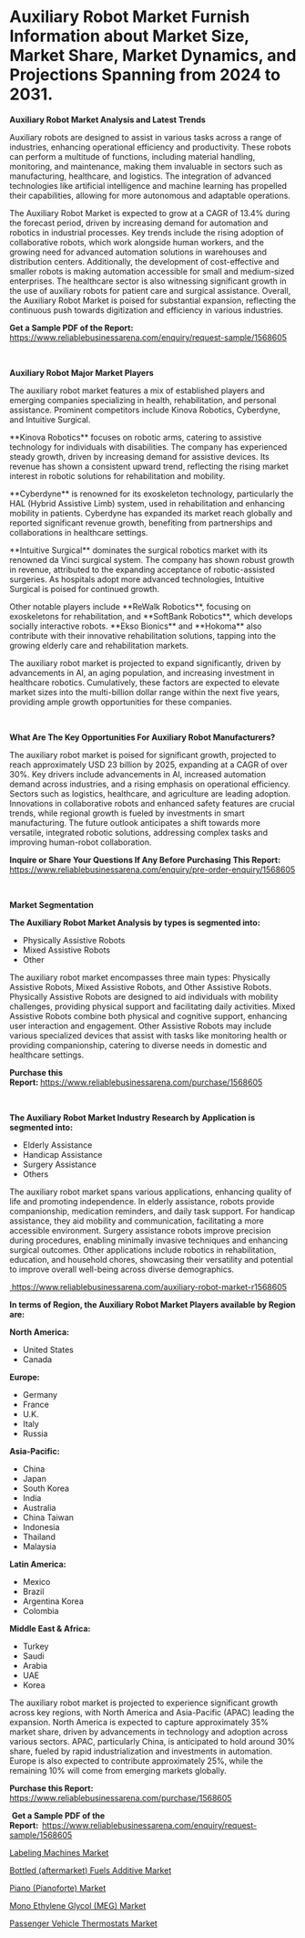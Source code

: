 <p><h1>Auxiliary Robot Market Furnish Information about Market Size, Market Share, Market Dynamics, and Projections Spanning from 2024 to 2031.</h1></p><p><strong>Auxiliary Robot Market Analysis and Latest Trends</strong></p>
<p><p>Auxiliary robots are designed to assist in various tasks across a range of industries, enhancing operational efficiency and productivity. These robots can perform a multitude of functions, including material handling, monitoring, and maintenance, making them invaluable in sectors such as manufacturing, healthcare, and logistics. The integration of advanced technologies like artificial intelligence and machine learning has propelled their capabilities, allowing for more autonomous and adaptable operations.</p><p>The Auxiliary Robot Market is expected to grow at a CAGR of 13.4% during the forecast period, driven by increasing demand for automation and robotics in industrial processes. Key trends include the rising adoption of collaborative robots, which work alongside human workers, and the growing need for advanced automation solutions in warehouses and distribution centers. Additionally, the development of cost-effective and smaller robots is making automation accessible for small and medium-sized enterprises. The healthcare sector is also witnessing significant growth in the use of auxiliary robots for patient care and surgical assistance. Overall, the Auxiliary Robot Market is poised for substantial expansion, reflecting the continuous push towards digitization and efficiency in various industries.</p></p>
<p><strong>Get a Sample PDF of the Report:&nbsp;</strong> <a href="https://www.reliablebusinessarena.com/enquiry/request-sample/1568605?utm_campaign=1552&utm_medium=2&utm_source=Github&utm_content=ia&utm_term=14102024&utm_id=auxiliary-robot">https://www.reliablebusinessarena.com/enquiry/request-sample/1568605</a></p>
<p>&nbsp;</p>
<p><strong>Auxiliary Robot Major Market Players</strong></p>
<p><p>The auxiliary robot market features a mix of established players and emerging companies specializing in health, rehabilitation, and personal assistance. Prominent competitors include Kinova Robotics, Cyberdyne, and Intuitive Surgical.</p><p>**Kinova Robotics** focuses on robotic arms, catering to assistive technology for individuals with disabilities. The company has experienced steady growth, driven by increasing demand for assistive devices. Its revenue has shown a consistent upward trend, reflecting the rising market interest in robotic solutions for rehabilitation and mobility.</p><p>**Cyberdyne** is renowned for its exoskeleton technology, particularly the HAL (Hybrid Assistive Limb) system, used in rehabilitation and enhancing mobility in patients. Cyberdyne has expanded its market reach globally and reported significant revenue growth, benefiting from partnerships and collaborations in healthcare settings.</p><p>**Intuitive Surgical** dominates the surgical robotics market with its renowned da Vinci surgical system. The company has shown robust growth in revenue, attributed to the expanding acceptance of robotic-assisted surgeries. As hospitals adopt more advanced technologies, Intuitive Surgical is poised for continued growth.</p><p>Other notable players include **ReWalk Robotics**, focusing on exoskeletons for rehabilitation, and **SoftBank Robotics**, which develops socially interactive robots. **Ekso Bionics** and **Hokoma** also contribute with their innovative rehabilitation solutions, tapping into the growing elderly care and rehabilitation markets.</p><p>The auxiliary robot market is projected to expand significantly, driven by advancements in AI, an aging population, and increasing investment in healthcare robotics. Cumulatively, these factors are expected to elevate market sizes into the multi-billion dollar range within the next five years, providing ample growth opportunities for these companies.</p></p>
<p>&nbsp;</p>
<p><strong>What Are The Key Opportunities For Auxiliary Robot Manufacturers?</strong></p>
<p><p>The auxiliary robot market is poised for significant growth, projected to reach approximately USD 23 billion by 2025, expanding at a CAGR of over 30%. Key drivers include advancements in AI, increased automation demand across industries, and a rising emphasis on operational efficiency. Sectors such as logistics, healthcare, and agriculture are leading adoption. Innovations in collaborative robots and enhanced safety features are crucial trends, while regional growth is fueled by investments in smart manufacturing. The future outlook anticipates a shift towards more versatile, integrated robotic solutions, addressing complex tasks and improving human-robot collaboration.</p></p>
<p><strong>Inquire or Share Your Questions If Any Before Purchasing This Report:</strong> <a href="https://www.reliablebusinessarena.com/enquiry/pre-order-enquiry/1568605?utm_campaign=1552&utm_medium=2&utm_source=Github&utm_content=ia&utm_term=14102024&utm_id=auxiliary-robot">https://www.reliablebusinessarena.com/enquiry/pre-order-enquiry/1568605</a></p>
<p>&nbsp;</p>
<p><strong>Market Segmentation</strong></p>
<p><strong>The Auxiliary Robot Market Analysis by types is segmented into:</strong></p>
<p><ul><li>Physically Assistive Robots</li><li>Mixed Assistive Robots</li><li>Other</li></ul></p>
<p><p>The auxiliary robot market encompasses three main types: Physically Assistive Robots, Mixed Assistive Robots, and Other Assistive Robots. Physically Assistive Robots are designed to aid individuals with mobility challenges, providing physical support and facilitating daily activities. Mixed Assistive Robots combine both physical and cognitive support, enhancing user interaction and engagement. Other Assistive Robots may include various specialized devices that assist with tasks like monitoring health or providing companionship, catering to diverse needs in domestic and healthcare settings.</p></p>
<p><strong>Purchase this Report:&nbsp;</strong><a href="https://www.reliablebusinessarena.com/purchase/1568605?utm_campaign=1552&utm_medium=2&utm_source=Github&utm_content=ia&utm_term=14102024&utm_id=auxiliary-robot">https://www.reliablebusinessarena.com/purchase/1568605</a></p>
<p>&nbsp;</p>
<p><strong>The Auxiliary Robot Market Industry Research by Application is segmented into:</strong></p>
<p><ul><li>Elderly Assistance</li><li>Handicap Assistance</li><li>Surgery Assistance</li><li>Others</li></ul></p>
<p><p>The auxiliary robot market spans various applications, enhancing quality of life and promoting independence. In elderly assistance, robots provide companionship, medication reminders, and daily task support. For handicap assistance, they aid mobility and communication, facilitating a more accessible environment. Surgery assistance robots improve precision during procedures, enabling minimally invasive techniques and enhancing surgical outcomes. Other applications include robotics in rehabilitation, education, and household chores, showcasing their versatility and potential to improve overall well-being across diverse demographics.</p></p>
<p><a href="https://www.reliablebusinessarena.com/auxiliary-robot-market-r1568605?utm_campaign=1552&utm_medium=2&utm_source=Github&utm_content=ia&utm_term=14102024&utm_id=auxiliary-robot">&nbsp;https://www.reliablebusinessarena.com/auxiliary-robot-market-r1568605</a></p>
<p><strong>In terms of Region, the Auxiliary Robot Market Players available by Region are:</strong></p>
<p>
    <p> <strong> North America: </strong>
        <ul>
            <li>United States</li>
            <li>Canada</li>
        </ul>
        </p> 
    <p> <strong> Europe: </strong>
        <ul>
            <li>Germany</li>
            <li>France</li>
            <li>U.K.</li>
            <li>Italy</li>
            <li>Russia</li>
        </ul>
        </p> 
    <p> <strong> Asia-Pacific: </strong>
        <ul>
            <li>China</li>
            <li>Japan</li>
            <li>South Korea</li>
            <li>India</li>
            <li>Australia</li>
            <li>China Taiwan</li>
            <li>Indonesia</li>
            <li>Thailand</li>
            <li>Malaysia</li>
        </ul>
        </p> 
    <p> <strong> Latin America: </strong>
        <ul>
            <li>Mexico</li>
            <li>Brazil</li>
            <li>Argentina Korea</li>
            <li>Colombia</li>
        </ul>
        </p> 
    <p> <strong> Middle East & Africa: </strong>
        <ul>
            <li>Turkey</li>
            <li>Saudi</li>
            <li>Arabia</li>
            <li>UAE</li>
            <li>Korea</li>
        </ul>
    </p>
    </p>
<p><p>The auxiliary robot market is projected to experience significant growth across key regions, with North America and Asia-Pacific (APAC) leading the expansion. North America is expected to capture approximately 35% market share, driven by advancements in technology and adoption across various sectors. APAC, particularly China, is anticipated to hold around 30% share, fueled by rapid industrialization and investments in automation. Europe is also expected to contribute approximately 25%, while the remaining 10% will come from emerging markets globally.</p></p>
<p><strong>Purchase this Report: </strong><a href="https://www.reliablebusinessarena.com/purchase/1568605?utm_campaign=1552&utm_medium=2&utm_source=Github&utm_content=ia&utm_term=14102024&utm_id=auxiliary-robot">https://www.reliablebusinessarena.com/purchase/1568605</a></p>
<p>&nbsp;<strong>Get a Sample PDF of the Report:&nbsp;&nbsp;</strong><a href="https://www.reliablebusinessarena.com/enquiry/request-sample/1568605?utm_campaign=1552&utm_medium=2&utm_source=Github&utm_content=ia&utm_term=14102024&utm_id=auxiliary-robot">https://www.reliablebusinessarena.com/enquiry/request-sample/1568605</a></p>
<p><strong></strong></p>
<p><p><a href="https://www.linkedin.com/pulse/global-labeling-machines-market-analysis-trends-forecasts-growth-jxi7e?trk=public_post_embed_feed-article-content&utm_campaign=1552&utm_medium=2&utm_source=Github&utm_content=ia&utm_term=14102024&utm_id=auxiliary-robot">Labeling Machines Market</a></p><p><a href="https://www.linkedin.com/pulse/bottled-aftermarket-fuels-additive-market-outlook-current-assessment-afuse?trk=public_post_embed_feed-article-content&utm_campaign=1552&utm_medium=2&utm_source=Github&utm_content=ia&utm_term=14102024&utm_id=auxiliary-robot">Bottled (aftermarket) Fuels Additive Market</a></p><p><a href="https://www.linkedin.com/pulse/piano-pianoforte-market-size-growth-industry-analysis-segmentation-j8aae?trk=public_post_embed_feed-article-content&utm_campaign=1552&utm_medium=2&utm_source=Github&utm_content=ia&utm_term=14102024&utm_id=auxiliary-robot">Piano (Pianoforte) Market</a></p><p><a href="https://www.linkedin.com/pulse/global-mono-ethylene-glycol-meg-market-size-trends-analysis-ximue?trk=public_post_embed_feed-article-content&utm_campaign=1552&utm_medium=2&utm_source=Github&utm_content=ia&utm_term=14102024&utm_id=auxiliary-robot">Mono Ethylene Glycol (MEG) Market</a></p><p><a href="https://www.linkedin.com/pulse/global-passenger-vehicle-thermostats-market-trends-innovations-08aze?trk=public_post_embed_feed-article-content&utm_campaign=1552&utm_medium=2&utm_source=Github&utm_content=ia&utm_term=14102024&utm_id=auxiliary-robot">Passenger Vehicle Thermostats Market</a></p></p>
